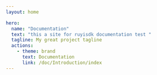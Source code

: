 ```yaml
---
layout: home

hero:
  name: "Documentation"
  text: "this a site for ruyisdk documentation test "
  tagline: My great project tagline
  actions:
    - theme: brand
      text: Documentation
      link: /doc/Introduction/index
---
```


